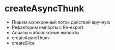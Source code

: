 # createAsyncThunk

- Пишем асинхронный поток действий вручную
- Рефакторим импорты с Re-export
- Алиасы и абсолютные импорты
- createAsyncThunk
- createSlice
